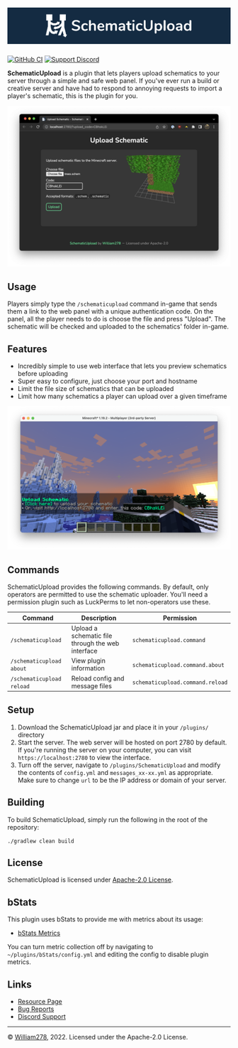# [![SchematicUpload Banner](images/banner-graphic.png)](https://github.com/WiIIiam278/SchematicUpload)
[![GitHub CI](https://img.shields.io/github/workflow/status/WiIIiam278/SchematicUpload/Java%20CI?logo=github)](https://github.com/WiIIiam278/SchematicUpload/actions/workflows/java_ci.yml)
[![Support Discord](https://img.shields.io/discord/818135932103557162.svg?label=&logo=discord&logoColor=fff&color=7389D8&labelColor=6A7EC2)](https://discord.gg/tVYhJfyDWG)

**SchematicUpload** is a plugin that lets players upload schematics to your server through a simple and safe web panel. If you've ever run a build or creative server and have had to respond to annoying requests to import a player's schematic, this is the plugin for you.

![Web interface screenshot](images/web-interface.png)

## Usage
Players simply type the `/schematicupload` command in-game that sends them a link to the web panel with a unique authentication code. On the panel, all the player needs to do is choose the file and press "Upload". The schematic will be checked and uploaded to the schematics' folder in-game.

## Features
* Incredibly simple to use web interface that lets you preview schematics before uploading
* Super easy to configure, just choose your port and hostname
* Limit the file size of schematics that can be uploaded
* Limit how many schematics a player can upload over a given timeframe

![In-game command screenshot](images/in-game-command.png)

## Commands
SchematicUpload provides the following commands. By default, only operators are permitted to use the schematic uploader. You'll need a permission plugin such as LuckPerms to let non-operators use these.

| Command                   | Description                                       | Permission                       |
|---------------------------|---------------------------------------------------|----------------------------------|
| `/schematicupload`        | Upload a schematic file through the web interface | `schematicupload.command`        |
| `/schematicupload about`  | View plugin information                           | `schematicupload.command.about`  |
| `/schematicupload reload` | Reload config and message files                   | `schematicupload.command.reload` |

## Setup
1. Download the SchematicUpload jar and place it in your `/plugins/` directory
2. Start the server. The web server will be hosted on port 2780 by default. If you're running the server on your computer, you can visit `https://localhost:2780` to view the interface.
3. Turn off the server, navigate to `/plugins/SchematicUpload` and modify the contents of `config.yml` and `messages_xx-xx.yml` as appropriate. Make sure to change `url` to be the IP address or domain of your server.

## Building
To build SchematicUpload, simply run the following in the root of the repository:
```
./gradlew clean build
```

## License
SchematicUpload is licensed under [Apache-2.0 License](https://github.com/WiIIiam278/SchematicUpload/blob/master/LICENSE).

## bStats
This plugin uses bStats to provide me with metrics about its usage:
- [bStats Metrics](https://bstats.org/plugin/bukkit/SchematicUpload/14611)

You can turn metric collection off by navigating to `~/plugins/bStats/config.yml` and editing the config to disable plugin metrics.

## Links
- [Resource Page](https://www.spigotmc.org/resources/schematicupload.100657/)
- [Bug Reports](https://github.com/WiIIiam278/SchematicUpload/issues)
- [Discord Support](https://discord.gg/tVYhJfyDWG)


---
&copy; [William278](https://william278.net/), 2022. Licensed under the Apache-2.0 License.